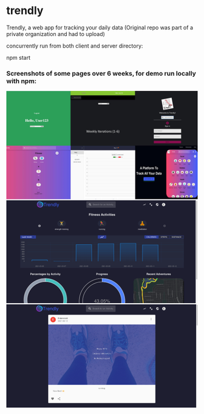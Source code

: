 # trendly
Trendly, a web app for tracking your daily data (Original repo was part of a private organization and had to upload)

concurrently run from both client and server directory: 

npm start 

### Screenshots of some pages over 6 weeks, for demo run locally with npm:


<img src="./4.jpg" > 

<img src="./1.png" >

<img src="./2.png" >
